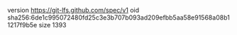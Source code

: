 version https://git-lfs.github.com/spec/v1
oid sha256:6de1c995072480fd25c3e3b707b093ad209efbb5aa58e91568a08b11217f9b5e
size 1393
